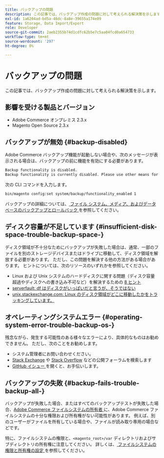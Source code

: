 ```yaml
---
title: バックアップの問題
description: この記事では、バックアップ作成の問題に対して考えられる解決策を示します。
exl-id: 1a6204ad-bd5a-46dc-8a8e-39655a174e09
feature: Storage, Data Import/Export
role: Developer
source-git-commit: 2aeb2355b74d1cdfc62b5e7c5aa04fcd0a654733
workflow-type: tm+mt
source-wordcount: '297'
ht-degree: 0%

---
```


# バックアップの問題

この記事では、バックアップ作成の問題に対して考えられる解決策を示します。

## 影響を受ける製品とバージョン

* Adobe Commerce オンプレミス 2.3.x
* Magento Open Source 2.3.x

## バックアップが無効 {#backup-disabled}

Adobe Commerce バックアップ機能が起動しない場合や、次のメッセージが表示される場合は、バックアップの前に機能を有効にする必要があります。

```bash
Backup functionality is disabled.
Backup functionality is currently disabled. Please use other means for backups.
```

次の CLI コマンドを入力します。

```bash
bin/magento config:set system/backup/functionality_enabled 1
```

バックアップの詳細については、[ ファイル システム、メディア、およびデータベースのバックアップとロールバック ](https://experienceleague.adobe.com/en/docs/commerce-operations/installation-guide/tutorials/backup) を参照してください。

## ディスク容量が不足しています {#insufficient-disk-space-trouble-backup-space-}

ディスク領域が不十分なためにバックアップが失敗した場合は、通常、一部のファイルを別のストレージデバイスまたはドライブに移動して、ディスク領域を解放する必要があります。 ただし、この問題を解決する他の方法がある場合があります。 ヒントについては、次のリソースのいずれかを参照してください。

* Linux および Unix システムのハードディスクに関する問題（ディスク容量超過やディスクへの書き込み不可など）を解決するための [8 ヒント ](https://www.cyberciti.biz/datacenter/linux-unix-bsd-osx-cannot-write-to-hard-disk)
* [serverfault: df はディスクがいっぱいだと言うが、そうではない ](https://serverfault.com/questions/315181/df-says-disk-is-full-but-it-is-not)
* [unix.stackexchange.com: Linux のディスク領域がどこに移動したかをトラッキングしています。](https://unix.stackexchange.com/questions/125429/tracking-down-where-disk-space-has-gone-on-linux)

## オペレーティングシステムエラー {#operating-system-error-trouble-backup-os-}

残念ながら、発生する可能性のある様々なエラーにより、具体的なものはお勧めできません。 ただし、次のことをお勧めします。

* システム管理者にお問い合わせください。
* [Stack Exchange](https://unix.stackexchange.com) や [Stack Overflow](https://stackoverflow.com) などの公開フォーラムを検索します
* [GitHub イシュー ](https://github.com/magento/magento2/issues) を開くと、お手伝いします。

## バックアップの失敗 {#backup-fails-trouble-backup-all-}

バックアップが失敗した場合、またはすべてのバックアップテストが失敗した場合、[Adobe Commerce ファイルシステムの所有者 ](https://experienceleague.adobe.com/en/docs/commerce-operations/installation-guide/prerequisites/file-system/overview) に、Adobe Commerce ファイルシステムの十分な権限および所有権がない可能性があります。 例えば、別のユーザーがファイルを所有している場合や、ファイルが読み取り専用の場合などです。

特に、ファイルシステムの権限と、`<magento_root>/var` ディレクトリおよびサブディレクトリの所有権に注意してください。 詳しくは、[ ファイルシステムの権限と所有権の設定 ](https://experienceleague.adobe.com/en/docs/commerce-operations/installation-guide/prerequisites/file-system/configure-permissions) を参照してください。

